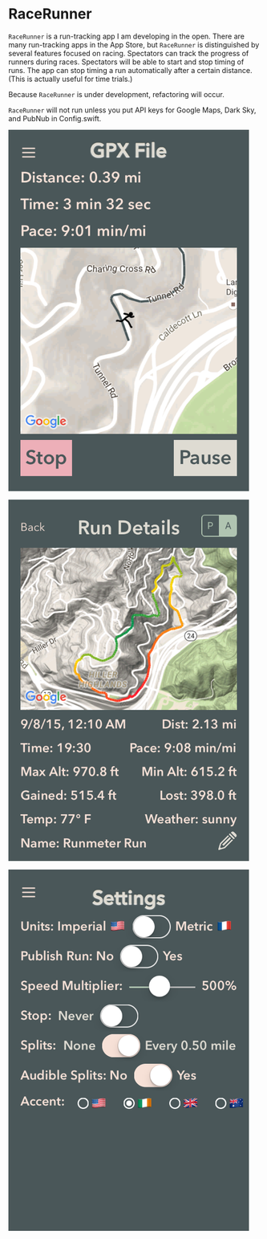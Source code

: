 RaceRunner
===================

`RaceRunner` is a run-tracking app I am developing in the open. There are many run-tracking apps in the App Store, but `RaceRunner` is distinguished by several features focused on racing. Spectators can track the progress of runners during races. Spectators will be able to start and stop timing of runs. The app can stop timing a run automatically after a certain distance. (This is actually useful for time trials.)

Because `RaceRunner` is under development, refactoring will occur.

`RaceRunner` will not run unless you put API keys for Google Maps, Dark Sky, and PubNub in Config.swift.

![RaceRunner](RaceRunner2.png "Screenshot")

![RaceRunner](RaceRunner.png "Another Screenshot")

![RaceRunner](RaceRunner3.png "Yet Another Screenshot")
